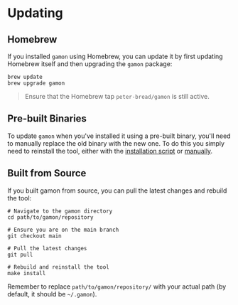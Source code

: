 # Updating

## Homebrew

If you installed `gamon` using Homebrew, you can update it by first updating Homebrew itself and then upgrading the `gamon` package:

```shell
brew update
brew upgrade gamon
```

> Ensure that the Homebrew tap `peter-bread/gamon` is still active.

## Pre-built Binaries

To update `gamon` when you've installed it using a pre-built binary, you'll need to manually replace the old binary with the new one. To do this you simply need to reinstall the tool, either with the [installation script](../README.md#pre-built-binaries) or [manually](./manual_installation.md#pre-built-binaries).

## Built from Source

If you built gamon from source, you can pull the latest changes and rebuild the tool:

```shell
# Navigate to the gamon directory
cd path/to/gamon/repository

# Ensure you are on the main branch
git checkout main

# Pull the latest changes
git pull

# Rebuild and reinstall the tool
make install
```

Remember to replace `path/to/gamon/repository/` with your actual path (by default, it should be `~/.gamon`).
